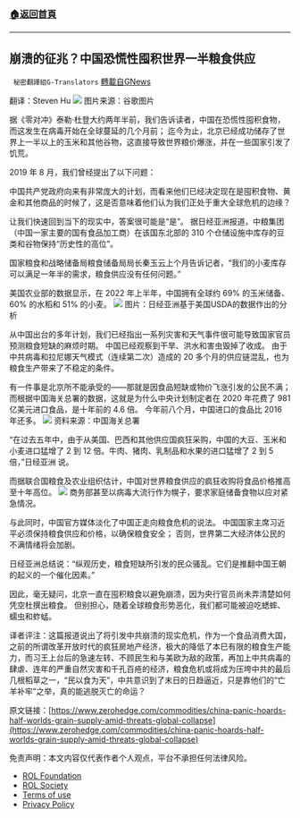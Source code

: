 ###  [:house:返回首頁](https://github.com/ourhimalayas/txt)
---


## 崩溃的征兆？中国恐慌性囤积世界一半粮食供应
` 秘密翻譯組G-Translators` [轉載自GNews](https://gnews.org/zh-hans/1800898/)

翻译：Steven Hu
![](https://assets.gnews.org/wp-content/uploads/2021/12/图片3-26.png)
图片来源：谷歌图片

据《零对冲》泰勒·杜登大约两年半前，我们告诉读者，中国在恐慌性囤积食物，而这发生在病毒开始在全球蔓延的几个月前； 迄今为止，北京已经成功储存了世界上一半以上的玉米和其他谷物，这直接导致世界粮价爆涨，并在一些国家引发了饥荒。

2019 年 8 月，我们曾经提出了以下问题：

中国共产党政府向来有非常庞大的计划，而看来他们已经决定现在是囤积食物、黄金和其他商品的时候了，这是否意味着他们认为我们正处于重大全球危机的边缘？

让我们快速回到当下的现实中，答案很可能是“是”。 据日经亚洲报道，中粮集团（中国一家主要的国有食品加工商）在该国东北部的 310 个仓储设施中库存的豆类和谷物保持“历史性的高位”。

国家粮食和战略储备局粮食储备局局长秦玉云上个月告诉记者，“我们的小麦库存可以满足一年半的需求，粮食供应没有任何问题。”

美国农业部的数据显示，在 2022 年上半年，中国拥有全球约 69% 的玉米储备、60% 的水稻和 51% 的小麦。
![](https://assets.gnews.org/wp-content/uploads/2021/12/图片4-14.png)
图片：日经亚洲基于美国USDA的数据作出的分析

从中国出台的多年计划，我们已经指出一系列灾害和天气事件很可能导致国家官员预测粮食短缺的麻烦时期。 中国已经观察到干旱、洪水和害虫毁掉了收成。 由于中共病毒和拉尼娜天气模式（连续第二次）造成的 20 多个月的供应链混乱，也为粮食生产带来了不稳定的条件。

有一件事是北京所不能承受的——那就是因食品短缺或物价飞涨引发的公民不满； 而根据中国海关总署的数据，这就是为什么中央计划制定者在 2020 年花费了 981 亿美元进口食品，是十年前的 4.6 倍。 今年前八个月，中国进口的食品比 2016 年还多。
![](https://assets.gnews.org/wp-content/uploads/2021/12/图片5-12.png)
资料来源：中国海关总署

“在过去五年中，由于从美国、巴西和其他供应国疯狂采购，中国的大豆、玉米和小麦进口猛增了 2 到 12 倍。牛肉、猪肉、乳制品和水果的进口猛增了 2 到 5 倍，”日经亚洲 说。

而据联合国粮食及农业组织估计，中国对世界粮食供应的疯狂收购将食品价格推高至十年高位。
![](https://assets.gnews.org/wp-content/uploads/2021/12/图片6-11.png)
商务部甚至以病毒大流行作为幌子，要求家庭储备食物以应对紧急情况。

与此同时，中国官方媒体淡化了中国正走向粮食危机的说法。 中国国家主席习近平必须保持粮食供应和价格，以确保粮食安全； 否则，世界第二大经济体公民的不满情绪将会加剧。

日经亚洲总结说：“纵观历史，粮食短缺所引发的民众骚乱。它们是推翻中国王朝的起义的一个催化因素。”

因此，毫无疑问，北京一直在囤积粮食以避免崩溃，因为央行官员尚未弄清楚如何凭空杜撰出粮食。 但别担心，随着全球粮食形势恶化，我们都可能被迫吃蟋蟀、蠕虫和蚱蜢。

译者评注：这篇报道说出了将引发中共崩溃的现实危机，作为一个食品消费大国，之前的所谓改革开放时代的疯狂房地产经济，极大的降低了本巳有限的粮食生产能力，而习王上台后的急速左转、不顾民生和与美欧为敌的政策，再加上中共病毒的肆虐、连年的严重自然灾害和千孔百疮的经济，粮食危机或将成为压垮中共的最后几根稻草之一，“民以食为天”，中共意识到了末日的日趋逼近，只是靠他们的“亡羊补牢”之举，真的能逃脱灭亡的命运？

原文链接：[https://www.zerohedge.com/commodities/china-panic-hoards-half-worlds-grain-supply-amid-threats-global-collapse](https://www.zerohedge.com/commodities/china-panic-hoards-half-worlds-grain-supply-amid-threats-global-collapse)



 

免责声明：本文内容仅代表作者个人观点，平台不承担任何法律风险。

- [ROL Foundation](https://rolfoundation.org/)
- [ROL Society](https://rolsociety.org/)
- [Terms of use](https://gnews.org/terms-of-use-3/)
- [Privacy Policy](https://gnews.org/privacy-policy/)
